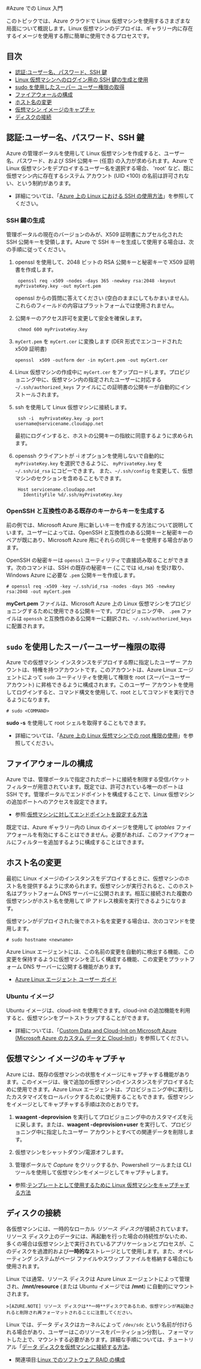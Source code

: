 <properties 
	pageTitle="Azure での Linux 入門 - Azure チュートリアル" 
	description="Azure での Linux 仮想マシンの使用に関する詳細です。" 
	services="virtual-machines" 
	documentationCenter="python" 
	authors="szarkos" 
	manager="timlt" 
	editor=""/>

<tags 
	ms.service="virtual-machines" 
	ms.workload="infrastructure-services" 
	ms.tgt_pltfrm="vm-linux" 
	ms.devlang="na" 
	ms.topic="article" 
	ms.date="09/13/2014" 
	ms.author="szark"/>





#Azure での Linux 入門

このトピックでは、Azure クラウドで Linux 仮想マシンを使用するさまざまな局面について概説します。Linux 仮想マシンのデプロイは、ギャラリー内に存在するイメージを使用する際に簡単に使用できるプロセスです。 

## 目次 ##

* [認証:ユーザー名、パスワード、SSH 鍵](#authentication)
* [Linux 仮想マシンへのログイン用の SSH 鍵の生成と使用](#keygeneration)
* [sudo を使用したスーパー ユーザー権限の取得](#superuserprivileges)
* [ファイアウォールの構成](#firewallconfiguration)
* [ホスト名の変更](#hostnamechanges)
* [仮想マシン イメージのキャプチャ](#virtualmachine)
* [ディスクの接続](#attachingdisks)

## <a id="authentication"></a>認証:ユーザー名、パスワード、SSH 鍵

Azure の管理ポータルを使用して Linux 仮想マシンを作成すると、ユーザー名、パスワード、および SSH 公開キー (任意) の入力が求められます。Azure で Linux 仮想マシンをデプロイするユーザー名を選択する場合、 'root' など、既に仮想マシン内に存在するシステム アカウント (UID <100) の名前は許可されない、という制約があります。

 - 詳細については、「[Azure 上の Linux における SSH の使用方法](linux-use-ssh-key.md)」を参照してください。


### <a id="keygeneration"></a>SSH 鍵の生成

管理ポータルの現在のバージョンのみが、X509 証明書にカプセル化された SSH 公開キーを受領します。Azure で SSH キーを生成して使用する場合は、次の手順に従ってください。

1. openssl を使用して、2048 ビットの RSA 公開キーと秘密キーで X509 証明書を作成します。
		
		openssl req -x509 -nodes -days 365 -newkey rsa:2048 -keyout myPrivateKey.key -out myCert.pem

	openssl からの質問に答えてください (空白のままにしてもかまいません)。これらのフィールドの内容はプラットフォームでは使用されません。

2. 公開キーのアクセス許可を変更して安全を確保します。

		chmod 600 myPrivateKey.key

3.  `myCert.pem` を  `myCert.cer` に変換します (DER 形式でエンコードされた x509 証明書)

		openssl  x509 -outform der -in myCert.pem -out myCert.cer

4. Linux 仮想マシンの作成中に  `myCert.cer` をアップロードします。プロビジョニング中に、仮想マシン内の指定されたユーザーに対応する `~/.ssh/authorized_keys` ファイルにこの証明書の公開キーが自動的にインストールされます。

5. ssh を使用して Linux 仮想マシンに接続します。

		ssh -i  myPrivateKey.key -p port  username@servicename.cloudapp.net

	最初にログインすると、ホストの公開キーの指紋に同意するように求められます。

6. openssh クライアントが -i オプションを使用しないで自動的に `myPrivateKey.key` を選択できるように、 `myPrivateKey.key` を `~/.ssh/id_rsa` にコピーできます。
   また、`~/.ssh/config` を変更して、仮想マシンのセクションを含めることもできます。

        Host servicename.cloudapp.net
          IdentityFile %d/.ssh/myPrivateKey.key


### OpenSSH と互換性のある既存のキーからキーを生成する
前の例では、Microsoft Azure 用に新しいキーを作成する方法について説明しています。ユーザーによっては、OpenSSH と互換性のある公開キーと秘密キーのペアが既にあり、Microsoft Azure 用にそれらの同じキーを使用する場合があります。

OpenSSH の秘密キーは  `openssl` ユーティリティで直接読み取ることができます。次のコマンドは、SSH の既存の秘密キー (ここでは id_rsa) を受け取り、Windows Azure に必要な  `.pem` 公開キーを作成します。

	# openssl req -x509 -key ~/.ssh/id_rsa -nodes -days 365 -newkey rsa:2048 -out myCert.pem

**myCert.pem** ファイルは、Microsoft Azure 上の Linux 仮想マシンをプロビジョニングするために使用できる公開キーです。プロビジョニング中、 `.pem` ファイルは  `openssh` と互換性のある公開キーに翻訳され、`~/.ssh/authorized_keys` に配置されます。


## <a id="superuserprivileges"></a> `sudo` を使用したスーパーユーザー権限の取得

Azure での仮想マシン インスタンスをデプロイする際に指定したユーザー アカウントは、特権を持つアカウントです。このアカウントは、Azure Linux エージェントによって  `sudo` ユーティリティを使用して権限を root (スーパーユーザー アカウント) に昇格できるように構成されます。このユーザー アカウントを使用してログインすると、コマンド構文を使用して、root としてコマンドを実行できるようになります。

	# sudo <COMMAND>

**sudo -s** を使用して root シェルを取得することもできます。

- 詳細については、「[Azure 上の Linux 仮想マシンでの root 権限の使用](virtual-machines-linux-use-root-privileges.md)」を参照してください。


## <a id="firewallconfiguration"></a>ファイアウォールの構成

Azure では、管理ポータルで指定されたポートに接続を制限する受信パケット フィルターが用意されています。既定では、許可されている唯一のポートは SSH です。管理ポータルでエンドポイントを構成することで、Linux 仮想マシンの追加ポートへのアクセスを設定できます。

 - 参照:[仮想マシンに対してエンドポイントを設定する方法](virtual-machines-set-up-endpoints.md)

既定では、Azure ギャラリー内の Linux のイメージを使用して  *iptables* ファイアウォールを有効にすることはできません。必要があれば、このファイアウォールにフィルターを追加するように構成することはできます。


## <a id="hostnamechanges"></a>ホスト名の変更

最初に Linux イメージのインスタンスをデプロイするときに、仮想マシンのホスト名を提供するように求められます。仮想マシンが実行されると、このホスト名はプラットフォーム DNS サーバーに公開されます。相互に接続された複数の仮想マシンがホスト名を使用して IP アドレス検索を実行できるようになります。

仮想マシンがデプロイされた後でホスト名を変更する場合は、次のコマンドを使用します。

	# sudo hostname <newname>

Azure Linux エージェントには、この名前の変更を自動的に検出する機能、この変更を保持するように仮想マシンを正しく構成する機能、この変更をプラットフォーム DNS サーバーに公開する機能があります。

 - [Azure Linux エージェント ユーザー ガイド](virtual-machines-linux-agent-user-guide.md)

### Ubuntu イメージ
Ubuntu イメージは、cloud-init を使用できます。cloud-init の追加機能を利用すると、仮想マシンをブートストラップすることができます。

 - 詳細については、「[Custom Data and Cloud-Init on Microsoft Azure (Microsoft Azure のカスタム データと Cloud-Init)](http://azure.microsoft.com/blog/2014/04/21/custom-data-and-cloud-init-on-windows-azure/)」を参照してください。


## <a id="virtualmachine"></a>仮想マシン イメージのキャプチャ

Azure には、既存の仮想マシンの状態をイメージにキャプチャする機能があります。このイメージは、後で追加の仮想マシンのインスタンスをデプロイするために使用できます。Azure Linux エージェントは、プロビジョニング中に実行したカスタマイズをロールバックするために使用することもできます。仮想マシンをイメージとしてキャプチャする手順は次のとおりです。

1. **waagent -deprovision** を実行してプロビジョニング中のカスタマイズを元に戻します。または、**waagent -deprovision+user** を実行して、プロビジョニング中に指定したユーザー アカウントとすべての関連データを削除します。

2. 仮想マシンをシャットダウン/電源オフします。

3. 管理ポータルで  *Capture* をクリックするか、Powershell ツールまたは CLI ツールを使用して仮想マシンをイメージとしてキャプチャします。

 - 参照:[テンプレートとして使用するために Linux 仮想マシンをキャプチャする方法](virtual-machines-linux-capture-image.md)


## <a id="attachingdisks"></a>ディスクの接続

各仮想マシンには、一時的なローカル  *リソース ディスク*が接続されています。リソース ディスク上のデータには、再起動を行った場合の持続性がないため、多くの場合は仮想マシン上で実行されているアプリケーションとプロセスが、このディスクを過渡的および**一時的な**ストレージとして使用します。また、オペレーティング システムがページ ファイルやスワップ ファイルを格納する場合にも使用されます。

Linux では通常、リソース ディスクは Azure Linux エージェントによって管理され、**/mnt/resource** (または Ubuntu イメージでは **/mnt**) に自動的にマウントされます。

	>[AZURE.NOTE] リソース ディスクは**一時**ディスクであるため、仮想マシンが再起動されると削除され再フォーマットされることに注意してください。

Linux では、データ ディスクはカーネルによって  `/dev/sdc` という名前が付けられる場合があり、ユーザーはこのリソースをパーティション分割し、フォーマットした上で、マウントする必要があります。詳細な手順については、チュートリアル「[データ ディスクを仮想マシンに接続する方法](virtual-machines-linux-how-to-attach-disk.md)。

 - 関連項目:[Linux でのソフトウェア RAID の構成](virtual-machines-linux-configure-raid.md)




<!--HONumber=42-->
